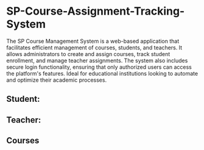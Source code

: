 
# SP-Course-Assignment-Tracking-System

The SP Course Management System is a web-based application that facilitates efficient management of courses, students, and teachers. It allows administrators to create and assign courses, track student enrollment, and manage teacher assignments. The system also includes secure login functionality, ensuring that only authorized users can access the platform's features. Ideal for educational institutions looking to automate and optimize their academic processes.


## Student:
## Teacher: 
## Courses